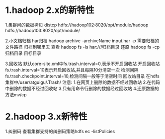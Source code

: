 # 1.hadoop 2.x的新特性
1.集群间的数据拷贝
distcp 
hdfs://hadoop102:8020/opt/module/hadoop 
hdfs://hadoop103:8020/opt/module/

2.小文档归档
har归档
 hadoop archive -archiveName input.har -p 需要归档的文件路径 归档到哪里去
查看
 hadoop fs -ls har:///归档目录
还原
 hadoop fs -cp 归档目录 目标目录  

3.回收站
默认core-site.xml中fs.trash.interval=0,表示不开启回收站
开启回收站 
    fs.trash.interval=10表示开启回收站,并且每隔10分清空一次
检测间隔
    fs.trash.checkpoint.interval=10,检测间隔一般等于清空时间
回收站目录
    在hdfs集群中/user/atguigu/.Trash/
    注意:
        1.在网页上删除的数据不经过回收站
        2.在代码中删除的数据不经过回收站
        3.只有用命令行删除的数据经过回收站
        4.还原数据的方法mv/cp

# 2.hadoop 3.x新特性
1.纠删码
    查看集群支持的纠删码策略hdfs ec -listPolicies                

